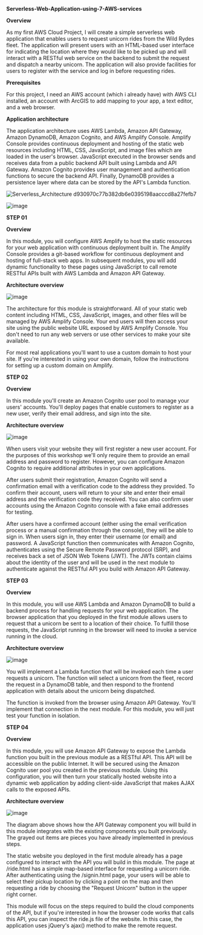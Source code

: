 **Serverless-Web-Application-using-7-AWS-services**

**Overview**

As my first AWS Cloud Project, I will create a simple serverless web application that enables users 
to request unicorn rides from the Wild Rydes fleet. The application will present users
with an HTML-based user interface for indicating the location where they would like 
to be picked up and will interact with a RESTful web service on the backend to 
submit the request and dispatch a nearby unicorn. The application will also provide 
facilities for users to register with the service and log in before requesting rides.

**Prerequisites**

For this project, I need an AWS account (which i already have) with AWS CLI installed, an 
account with ArcGIS to add mapping to your app, a text editor, and a web browser. 


**Application architecture**

The application architecture uses AWS Lambda, Amazon API Gateway, Amazon DynamoDB, 
Amazon Cognito, and AWS Amplify Console. Amplify Console provides continuous deployment 
and hosting of the static web resources including HTML, CSS, JavaScript, and image 
files which are loaded in the user's browser. JavaScript executed in the browser sends 
and receives data from a public backend API built using Lambda and API Gateway. 
Amazon Cognito provides user management and authentication functions to secure the backend API. 
Finally, DynamoDB provides a persistence layer where data can be stored by the API's Lambda function.

![Serverless_Architecture d930970c77b382db6e0395198aacccd8a27fefb7](https://github.com/Heshanexe/Serverless-Web-Application-using-7-AWS-services/assets/153348700/80da2271-f499-4fce-a96c-1d84402dcf33)

![image](https://github.com/Heshanexe/Serverless-Web-Application-using-7-AWS-services/assets/153348700/f76e0b44-7365-4816-8bbf-36a57a2b5500)




**STEP 01**

**Overview**

In this module, you will configure AWS Amplify to host the static resources for your 
web application with continuous deployment built in. The Amplify Console provides 
a git-based workflow for continuous deployment and hosting of full-stack web apps. 
In subsequent modules, you will add dynamic functionality to these pages using 
JavaScript to call remote RESTful APIs built with AWS Lambda and Amazon API Gateway.


**Architecture overview**

![image](https://github.com/Heshanexe/Serverless-Web-Application-using-7-AWS-services/assets/153348700/78b48017-e51e-44d1-ba76-b2ce09a3112d)


The architecture for this module is straightforward. All of your static web content 
including HTML, CSS, JavaScript, images, and other files will be managed by AWS
Amplify Console. Your end users will then access your site using the public website 
URL exposed by AWS Amplify Console. You don't need to run any web servers or use 
other services to make your site available.

For most real applications you'll want to use a custom domain to host your site. If 
you're interested in using your own domain, follow the instructions for setting up a 
custom domain on Amplify.




**STEP 02**

**Overview**


In this module you'll create an Amazon Cognito user pool to manage your users' 
accounts. You'll deploy pages that enable customers to register as a new user, verify 
their email address, and sign into the site.

**Architecture overview**

![image](https://github.com/Heshanexe/Serverless-Web-Application-using-7-AWS-services/assets/153348700/579f392c-59bd-471f-86f2-bdde6d315bff)


When users visit your website they will first register a new user account. For the 
purposes of this workshop we'll only require them to provide an email address and 
password to register. However, you can configure Amazon Cognito to require 
additional attributes in your own applications.

After users submit their registration, Amazon Cognito will send a confirmation email 
with a verification code to the address they provided. To confirm their account, users
will return to your site and enter their email address and the verification code they 
received. You can also confirm user accounts using the Amazon Cognito console with 
a fake email addresses for testing.

After users have a confirmed account (either using the email verification process or a 
manual confirmation through the console), they will be able to sign in. When users
sign in, they enter their username (or email) and password. A JavaScript function 
then communicates with Amazon Cognito, authenticates using the Secure Remote 
Password protocol (SRP), and receives back a set of JSON Web Tokens (JWT). The 
JWTs contain claims about the identity of the user and will be used in the next 
module to authenticate against the RESTful API you build with Amazon API Gateway.




**STEP 03**

**Overview** 


In this module, you will use AWS Lambda and Amazon DynamoDB to build a backend 
process for handling requests for your web application. The browser application that
you deployed in the first module allows users to request that a unicorn be sent to a 
location of their choice. To fulfill those requests, the 
JavaScript running in the browser will need to invoke a service running in the cloud.


**Architecture overview**


![image](https://github.com/Heshanexe/Serverless-Web-Application-using-7-AWS-services/assets/153348700/35476a29-f686-4c53-9ac9-3705a0ab2c8e)


You will implement a Lambda function that will be invoked each time a user requests 
a unicorn. The function will select a unicorn from the fleet, record the request in a 
DynamoDB table, and then respond to the frontend application with details about 
the unicorn being dispatched.

The function is invoked from the browser using Amazon API Gateway. You'll 
implement that connection in the next module. For this module, you will just test your function in isolation.


**STEP 04**

**Overview**


In this module, you will use Amazon API Gateway to expose the Lambda function you 
built in the previous module as a RESTful API. This API will be accessible on the 
public Internet. It will be secured using the Amazon Cognito user pool you created in 
the previous module. Using this configuration, you will then turn your statically 
hosted website into a dynamic web application by adding client-side JavaScript that 
makes AJAX calls to the exposed APIs.


**Architecture overview**

![image](https://github.com/Heshanexe/Serverless-Web-Application-using-7-AWS-services/assets/153348700/793a45d0-ffbb-43ec-b154-4579b84544ad)


The diagram above shows how the API Gateway component you will build in this 
module integrates with the existing components you built previously. The grayed out 
items are pieces you have already implemented in previous steps.

The static website you deployed in the first module already has a page configured to 
interact with the API you will build in this module. The page at /ride.html has a 
simple map-based interface for requesting a unicorn ride. After authenticating using 
the /signin.html page, your users will be able to select their pickup location by 
clicking a point on the map and then requesting a ride by choosing the 
"Request Unicorn" button in the upper right corner.

This module will focus on the steps required to build the cloud components of the 
API, but if you're interested in how the browser code works that calls this API, you 
can inspect the ride.js file of the website. In this case, the application uses jQuery's 
ajax() method to make the remote request.



